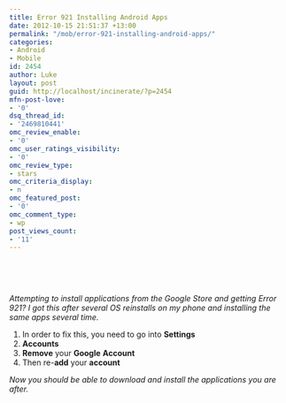 ```yaml
---
title: Error 921 Installing Android Apps
date: 2012-10-15 21:51:37 +13:00
permalink: "/mob/error-921-installing-android-apps/"
categories:
- Android
- Mobile
id: 2454
author: Luke
layout: post
guid: http://localhost/incinerate/?p=2454
mfn-post-love:
- '0'
dsq_thread_id:
- '2469810441'
omc_review_enable:
- '0'
omc_user_ratings_visibility:
- '0'
omc_review_type:
- stars
omc_criteria_display:
- n
omc_featured_post:
- '0'
omc_comment_type:
- wp
post_views_count:
- '11'
---
```


&nbsp;

&nbsp;

_Attempting to install applications from the Google Store and getting Error 921? I got this after several OS reinstalls on my phone and installing the same apps several time._

  1. In order to fix this, you need to go into **Settings**
  2. **Accounts**
  3. **Remove** your **Google** **Account**
  4. Then re-**add** your **account**

_Now you should be able to download and install the applications you are after._